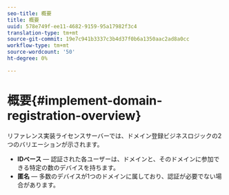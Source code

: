 ```yaml
---
seo-title: 概要
title: 概要
uuid: 578e749f-ee11-4682-9159-95a17982f3c4
translation-type: tm+mt
source-git-commit: 19e7c941b3337c3b4d37f0b6a1350aac2ad8a0cc
workflow-type: tm+mt
source-wordcount: '50'
ht-degree: 0%

---
```



# 概要{#implement-domain-registration-overview}

リファレンス実装ライセンスサーバーでは、ドメイン登録ビジネスロジックの2つのバリエーションが示されます。

* **IDベース**  — 認証された各ユーザーは、ドメインと、そのドメインに参加できる特定の数のデバイスを持ちます。
* **匿名**  — 多数のデバイスが1つのドメインに属しており、認証が必要でない場合があります。
